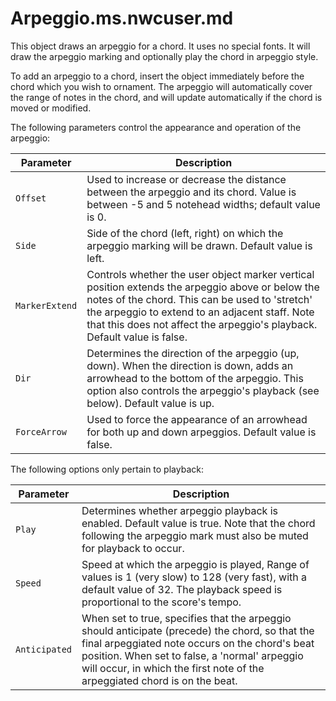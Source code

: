 # Arpeggio.ms.nwcuser.md

This object draws an arpeggio for a chord. It uses no special fonts. It will draw the arpeggio marking and optionally play the chord in arpeggio style.

To add an arpeggio to a chord, insert the object immediately before the chord which you wish to ornament. The arpeggio will automatically cover the range of notes in the chord, and will update automatically if the chord is moved or modified.

The following parameters control the appearance and operation of the arpeggio:

| Parameter | Description |
| --- | --- |
| `Offset` | Used to increase or decrease the distance between the arpeggio and its chord. Value is between -5 and 5 notehead widths; default value is 0. |
| `Side` | Side of the chord (left, right) on which the arpeggio marking will be drawn. Default value is left. |
| `MarkerExtend` | Controls whether the user object marker vertical position extends the arpeggio above or below the notes of the chord. This can be used to 'stretch' the arpeggio to extend to an adjacent staff. Note that this does not affect the arpeggio's playback. Default value is false. |
| `Dir` | Determines the direction of the arpeggio (up, down). When the direction is down, adds an arrowhead to the bottom of the arpeggio. This option also controls the arpeggio's playback (see below). Default value is up. |
| `ForceArrow` | Used to force the appearance of an arrowhead for both up and down arpeggios. Default value is false. |

The following options only pertain to playback:

| Parameter | Description |
| --- | --- |
| `Play` | Determines whether arpeggio playback is enabled. Default value is true. Note that the chord following the arpeggio mark must also be muted for playback to occur. |
| `Speed` | Speed at which the arpeggio is played, Range of values is 1 (very slow) to 128 (very fast), with a default value of 32. The playback speed is proportional to the score's tempo. |
| `Anticipated` | When set to true, specifies that the arpeggio should anticipate (precede) the chord, so that the final arpeggiated note occurs on the chord's beat position. When set to false, a 'normal' arpeggio will occur, in which the first note of the arpeggiated chord is on the beat. |
